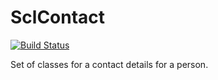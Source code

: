 SclContact
==========

[![Build Status](https://travis-ci.org/SCLInternet/SclContact.png?branch=master)](https://travis-ci.org/SCLInternet/SclZfContact)

Set of classes for a contact details for a person.
